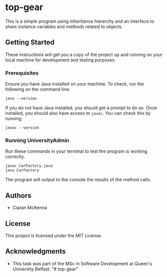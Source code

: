 # top-gear

This is a simple program using inheritance hierarchy and an interface to share instance
variables and methods related to objects.

## Getting Started

These instructions will get you a copy of the project up and running on your local machine for development and testing purposes.

### Prerequisites

Ensure you have Java installed on your machine. To check, run the following on the command line:

`java --version`

If you do not have Java installed, you should get a prompt to do so. Once installed,
you should also have access to `javac`. You can check this by running;

`javac --version`

### Running UniversityAdmin

Run these commands in your terminal to test the program is working correctly.

```
javac CarFactory.java
java CarFactory
```

The program will output to the console the results of the method calls.

## Authors

* Ciaran McKenna

## License

This project is licensed under the MIT License.

## Acknowledgments

* This task was part of the MSc in Software Development at Queen's University Belfast.
"# top-gear" 

